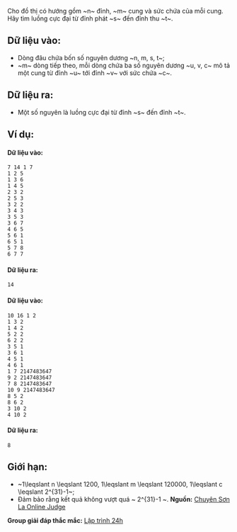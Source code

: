 Cho đồ thị có hướng gồm ~n~ đỉnh, ~m~ cung và sức chứa của mỗi cung. Hãy tìm luồng cực đại từ đỉnh phát ~s~ đến đỉnh thu ~t~.

## Dữ liệu vào:
- Dòng đâu chứa bốn số nguyên dương ~n, m, s, t~;
- ~m~ dòng tiếp theo, mỗi dòng chứa ba số nguyên dương ~u, v, c~ mô tả một cung từ đỉnh ~u~ tới đỉnh ~v~ với sức chứa ~c~.

## Dữ liệu ra:
- Một số nguyên là luồng cực đại từ đỉnh ~s~ đến đỉnh ~t~.

## Ví dụ:
#### Dữ liệu vào:
```
7 14 1 7
1 2 5
1 3 6
1 4 5
2 3 2
2 5 3
3 2 2
3 4 3
3 5 3
3 6 7
4 6 5
5 6 1
6 5 1
5 7 8
6 7 7
```

#### Dữ liệu ra:
```
14
```

#### Dữ liệu vào:
```
10 16 1 2
1 3 2
1 4 2
5 2 2
6 2 2
3 5 1
3 6 1
4 5 1
4 6 1
1 7 2147483647
9 2 2147483647
7 8 2147483647
10 9 2147483647
8 5 2
8 6 2
3 10 2
4 10 2
```

#### Dữ liệu ra:
```
8
```

## Giới hạn:
- ~1\leqslant n \leqslant 1200, 1\leqslant m \leqslant 120000, 1\leqslant c \leqslant 2^{31}-1~;
- Đảm bảo rằng kết quả không vượt quá ~ 2^{31}-1 ~.
**Nguồn:** [Chuyên Sơn La Online Judge](http://csloj.ddns.net/)

**Group giải đáp thắc mắc:** [Lập trình 24h](https://www.facebook.com/groups/1386904321519984)